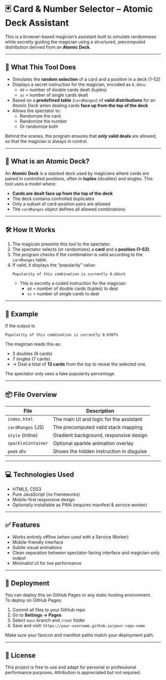 # 🃏 Card & Number Selector – Atomic Deck Assistant

This is a browser-based magician’s assistant built to simulate randomness while secretly guiding the magician using a structured, precomputed distribution derived from an **Atomic Deck**.

---

## 🎩 What This Tool Does

- Simulates the **random selection** of a card and a position in a deck (1–52)
- Displays a secret instruction for the magician, encoded as `0.ddss`:
  - `dd` = number of double cards dealt (tuples)
  - `ss` = number of single cards dealt
- Based on a **predefined table** (`cardRanges`) of **valid distributions** for an Atomic Deck when dealing cards **face up from the top of the deck**
- Allows the spectator to:
  - Randomize the card
  - Randomize the number
  - Or randomize both

Behind the scenes, the program ensures that **only valid deals** are allowed, so that the magician is always in control.

---

## 🧠 What is an Atomic Deck?

An **Atomic Deck** is a stacked deck used by magicians where cards are paired in controlled positions, often in **tuples** (doubles) and singles. This tool uses a model where:

- **Cards are dealt face up from the top of the deck**
- The deck contains controlled duplicates
- Only a subset of card–position pairs are allowed
- The `cardRanges` object defines all allowed combinations

---

## 🛠 How It Works

1. The magician presents this tool to the spectator.
2. The spectator selects (or randomizes) a **card** and a **position (1–52)**.
3. The program checks if the combination is valid according to the `cardRanges` table.
4. If valid, it displays the “popularity” value:
   ```
   Popularity of this combination is currently 0.ddss%
   ```
   - This is secretly a coded instruction for the magician:
     - `dd` = number of double cards (tuples) to deal
     - `ss` = number of single cards to deal

---

## 🧪 Example

If the output is:

```
Popularity of this combination is currently 0.0307%
```

The magician reads this as:

- 3 doubles (6 cards)
- 7 singles (7 cards)
- → Deal a total of **13 cards** from the top to reveal the selected one.

The spectator only sees a fake popularity percentage.

---

## 📦 File Overview

| File               | Description                                    |
|--------------------|------------------------------------------------|
| `index.html`       | The main UI and logic for the assistant        |
| `cardRanges` (JS)  | The precomputed valid stack mapping            |
| `style` (inline)   | Gradient background, responsive design         |
| `sparkleContainer` | Optional sparkle animation overlay             |
| `peek` div         | Shows the hidden instruction in disguise       |

---

## 💻 Technologies Used

- HTML5, CSS3
- Pure JavaScript (no frameworks)
- Mobile-first responsive design
- Optionally installable as PWA (requires manifest & service worker)

---

## ✅ Features

- Works entirely offline (when used with a Service Worker)
- Mobile-friendly interface
- Subtle visual animations
- Clean separation between spectator-facing interface and magician-only output
- Minimalist UI for live performance

---

## 🚀 Deployment

You can deploy this on GitHub Pages or any static hosting environment.  
To deploy on GitHub Pages:

1. Commit all files to your GitHub repo
2. Go to **Settings → Pages**
3. Select `main` branch and `/root` folder
4. Save and visit: `https://your-username.github.io/your-repo-name`

Make sure your favicon and manifest paths match your deployment path.

---

## 📜 License

This project is free to use and adapt for personal or professional performance purposes. Attribution is appreciated but not required.
